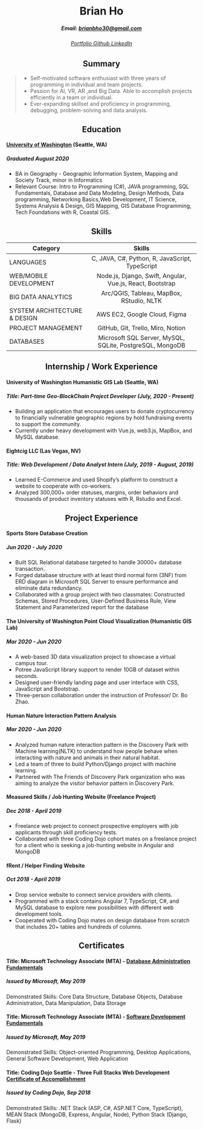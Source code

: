 <h1 align='center'>Brian Ho</h1>
<h5 align='center'>Email: <a href="mailto:brianbho30@gmail.com"> brianbho30@gmail.com </a> </h5> 
<h6 align='center'> <a href=""> Portfolio </a> <a href=""> Github </a> <a href=""> LinkedIn </a> </h6>


<h2 align='center'> Summary </h2>

> * Self-motivated software enthusiast with three years of programming in individual and team projects.
> * Passion for AI, VR, AR ,and Big Data. Able to accomplish projects efficiently in a team or individual.
> * Ever-expanding skillset and proficiency in programming, debugging, problem-solving and data analysis.

<h2 align ='center'> Education </h2>

####  [University of Washington] (Seattle, WA)
#####  Graduated August 2020

* BA in Geography - Geographic Information System, Mapping and Society Track, minor in Informatics
* Relevant Course: Intro to Programming (C#), JAVA programming, SQL Fundamentals, Database and Data Modeling, Design Methods, Data programming, Networking Basics,Web Development, IT Science, Systems Analysis & Design, GIS Mapping, GIS Database Programming, Tech Foundations with R, Coastal GIS.


<h2 align='center'> Skills </h2>

| Category | Skills |
| ---- |:----:|
| LANGUAGES | C, JAVA, C#, Python, R, JavaScript, TypeScript |
| WEB/MOBILE DEVELOPMENT | Node.js, Django, Swift, Angular, Vue.js, React, Bootstrap |
| BIG DATA ANALYTICS | Arc/QGIS, Tableau, MapBox, RStudio, NLTK |
| SYSTEM ARCHITECTURE & DESIGN | AWS EC2, Google Cloud, Figma |
| PROJECT MANAGEMENT | GitHub, Git, Trello, Miro, Notion |
| DATABASES | Microsoft SQL Server, MySQL, SQLite, PostgreSQL, MongoDB |

<h2 align='center'> Internship / Work Experience </h2>

#### University of Washington Humanistic GIS Lab (Seattle, WA)
##### Title: Part-time Geo-BlockChain Project Developer (July, 2020 - Present)
* Building an application that encourages users to donate cryptocurrency to financially vulnerable geographic regions by hold fundraising events to support the community.
* Currently under heavy development with Vue.js, web3.js, MapBox, and MySQL database.

#### Eightcig LLC (Las Vegas, NV)
##### Title: Web Development / Data Analyst Intern (July, 2019 - August, 2019)
* Learned E-Commerce and used Shopify’s platform to construct a website to cooperate with co-workers.
* Analyzed 300,000+ order statuses, margins, order behaviors and thousands of product inventory statuses with R, Rstudio and Excel.


<h2 align='center'>Project Experience</h2>

#### Sports Store Database Creation
##### Jun 2020 - July 2020

* Built SQL Relational database targeted to handle 30000+ database transaction.
* Forged database structure with at least third normal form (3NF) from ERD diagram in Microsoft SQL Server to ensure performance and eliminate data redundancy.
* Collaborated with a group project with two classmates: Constructed Schemas, Stored Procedures, User-Defined Business Rule, View Statement and Parameterized report for the database 

#### The University of Washington Point Cloud Visualization (Humanistic GIS Lab)
##### Mar 2020 - Jun 2020

* A web-based 3D data visualization project to showcase a virtual campus tour.
* Potree JavaScript library support to render 10GB of dataset within seconds.
* Designed user-friendly landing page and user interface with CSS, JavaScript and Bootstrap. 
* Three-person collaboration under the instruction of Professor/ Dr. Bo Zhao.

#### Human Nature Interaction Pattern Analysis
##### Mar 2020 - Jun 2020

* Analyzed human nature interaction pattern in the Discovery Park with Machine learning(NLTK) to understand how people behave when interacting with nature and animals in their natural habitat.
* Led a team of three to build Python/Django project with machine learning.
* Partnered with The Friends of Discovery Park organization who was aiming to analyze the visitor behavior pattern in Discovery Park.

#### Measured Skills / Job Hunting Website (Freelance Project)
##### Dec 2018 - April 2019

* Freelance web project to connect prospective employers with job applicants through skill proficiency tests.
* Collaborated with three Coding Dojo cohort mates on a freelance project for a client who is seeking a job-hunting website in Angular and MongoDB

#### fRent / Helper Finding Website
##### Oct 2018 - April 2019
* Drop service website to connect service providers with clients.
* Programmed with a stack contains Angular 7, TypeScript, C#, and MySQL database to explore new possibilities with different web development tools. 
* Cooperated with Coding Dojo mates on design database from scratch that includes 20+ tables and hundreds of columns.


<h2 align='center'> Certificates </h2>

#### Title: Microsoft Technology Associate (MTA) - [Database Administration Fundamentals]
##### Issued by Microsoft, May 2019

Demonstrated Skills: Core Data Structure, Database Objects, Database Administration, Data Manipulation, Data Storage


#### Title: Microsoft Technology Associate (MTA) - [Software Development Fundamentals]
##### Issued by Microsoft, May 2019

Demonstrated Skills: Object-oriented Programming, Desktop Applications, General Software Development, Web Application


#### Title: Coding Dojo Seattle - Three Full Stacks Web Development [Certificate of Accomplishment]
##### Issued by Coding Dojo, Sep 2018

Demonstrated Skills: .NET Stack (ASP, C#, ASP.NET Core, TypeScript), MEAN Stack (MongoDB, Express, Angular, Node), Python Stack (Django, Flask)


[University of Washington]: http://www.washington.edu
[Bellevue College]: http://www.bellevuecollege.edu
[Coding Dojo]: http://www.codingdojo.com
[Database Administration Fundamentals]: https://www.youracclaim.com/badges/7e7fa77e-b8c4-4e4d-9668-d6cb08dde2df
[Software Development Fundamentals]: https://www.youracclaim.com/badges/6dd4acfc-6506-43f5-aa36-151d1fc9918d
[Certificate of Accomplishment]: https://certificate.dojo.news/d68e72e3-1394-4b11-a912-c02042d88cb0

[Portfolio]: https://bithedev.github.io/
[LinkedIn]: http://www.linkedin.com/in/brianbho
[GitHub]: https://github.com/bithedev

